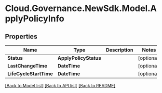 # Cloud.Governance.NewSdk.Model.ApplyPolicyInfo
## Properties

Name | Type | Description | Notes
------------ | ------------- | ------------- | -------------
**Status** | **ApplyPolicyStatus** |  | [optional] 
**LastChangeTime** | **DateTime** |  | [optional] 
**LifeCycleStartTime** | **DateTime** |  | [optional] 

[[Back to Model list]](../README.md#documentation-for-models) [[Back to API list]](../README.md#documentation-for-api-endpoints) [[Back to README]](../README.md)

